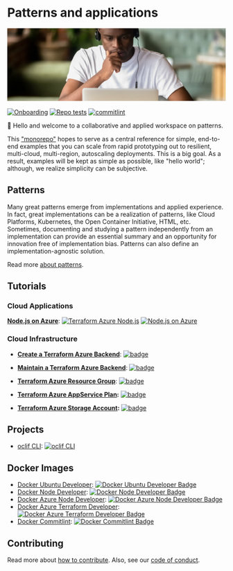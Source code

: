 # Patterns and applications

![tutorials-banner](./media/tutorial-banner.png)

[![Onboarding][badge-onboarding]][devops-onboarding] [![Repo tests][badge-repo]][devops-repo] [![commitlint][badge-commitlint]][devops-commitlint]

👋 Hello and welcome to a collaborative and applied workspace on patterns.

This ["monorepo"][monorepo] hopes to serve as a central reference for simple, end-to-end examples that you can scale from rapid prototyping out to resilient, multi-cloud, multi-region, autoscaling deployments. This is a big goal. As a result, examples will be kept as simple as possible, like "hello world"; although, we realize simplicity can be subjective.

## Patterns

Many great patterns emerge from implementations and applied experience. In fact, great implementations can be a realization of patterns, like Cloud Platforms, Kubernetes, the Open Container Initiative, HTML, etc. Sometimes, documenting and studying a pattern independently from an implementation can provide an essential summary and an opportunity for innovation free of implementation bias. Patterns can also define an implementation-agnostic solution.

Read more [about patterns][patterns].

## Tutorials

### Cloud Applications

**[Node.js on Azure][tutorials-node-azure]**: [![Terraform Azure Node.js][badge-tutorials-node-azure-infrastructure]][tutorials-node-azure] [![Node.js on Azure][badge-tutorials-node-azure-app]][tutorials-node-azure]

### Cloud Infrastructure

- **[Create a Terraform Azure Backend][tutorials-terraform-azure-backend]**: [![badge][badge-tutorials-terraform-azure-backend-create]][tutorials-terraform-azure-backend]
- **[Maintain a Terraform Azure Backend][tutorials-terraform-azure-backend]**: [![badge][badge-tutorials-terraform-azure-backend-maintain]][tutorials-terraform-azure-backend]

- **[Terraform Azure Resource Group][tutorials-terraform-azure-rg]**: [![badge][badge-tutorials-terraform-azure-rg]][tutorials-terraform-azure-rg]
- **[Terraform Azure AppService Plan][tutorials-terraform-azure-app-service-plan]:** [![badge][badge-tutorials-terraform-azure-app-service-plan]][tutorials-terraform-azure-app-service-plan]
- **[Terraform Azure Storage Account][tutorials-terraform-azure-storage-account]:** [![badge][badge-tutorials-terraform-azure-storage-account]][tutorials-terraform-azure-storage-account]

## Projects

- [oclif CLI][oclif-cli]: [![oclif CLI][oclif-cli-workflow-badge]][oclif-cli]

## Docker Images

- [Docker Ubuntu Developer][docker-ubuntu]: [![Docker Ubuntu Developer Badge][docker-ubuntu-workflow-badge]][docker-ubuntu]
- [Docker Node Developer][docker-node]: [![Docker Node Developer Badge][docker-node-workflow-badge]][docker-node]
- [Docker Azure Node Developer][docker-az-node]: [![Docker Azure Node Developer Badge][docker-az-node-workflow-badge]][docker-az-node]
- [Docker Azure Terraform Developer][docker-az-terraform]: [![Docker Azure Terraform Developer Badge][docker-az-terraform-workflow-badge]][docker-az-terraform]
- [Docker Commitlint][docker-commitlint]: [![Docker Commitlint Badge][docker-commitlint-workflow-badge]][docker-commitlint]

## Contributing

Read more about [how to contribute][contributing]. Also, see our [code of conduct][code-of-conduct].

[contributing]: ./docs/CONTRIBUTING.md
[code-of-conduct]: ./docs/CODE_OF_CONDUCT.md
[patterns]: ./docs/patterns/#readme
[monorepo]: https://en.wikipedia.org/wiki/Monorepo
[badge-onboarding]: https://github.com/ourchitecture/panda/workflows/onboarding/badge.svg
[devops-onboarding]: https://github.com/ourchitecture/panda/actions?query=workflow%3AOnboarding
[badge-repo]: https://github.com/ourchitecture/panda/workflows/repo-test/badge.svg
[devops-repo]: https://github.com/ourchitecture/panda/actions?query=workflow%3A%22Repo+tests%22
[badge-commitlint]: https://github.com/ourchitecture/panda/workflows/commitlint/badge.svg
[devops-commitlint]: https://github.com/ourchitecture/panda/actions?query=workflow%3Acommitlint
[tutorials-terraform-azure-backend]: ./src/tutorials/terraform/azure/backend/#readme
[badge-tutorials-terraform-azure-backend-create]: https://github.com/ourchitecture/panda/workflows/tutorials-terraform-azure-backend-create/badge.svg
[badge-tutorials-terraform-azure-backend-maintain]: https://github.com/ourchitecture/panda/workflows/tutorials-terraform-azure-backend-maintain/badge.svg
[tutorials-terraform-azure-rg]: ./src/tutorials/terraform/azure/resource-group/#readme
[badge-tutorials-terraform-azure-rg]: https://github.com/ourchitecture/panda/workflows/tutorials-terraform-azure-resource_group/badge.svg
[tutorials-terraform-azure-app-service-plan]: ./src/tutorials/terraform/azure/app-service-plan/#readme
[badge-tutorials-terraform-azure-app-service-plan]: https://github.com/ourchitecture/panda/workflows/tutorials-terraform-azure-app_service_plan/badge.svg
[tutorials-terraform-azure-storage-account]: ./src/tutorials/terraform/azure/storage-account/#readme
[badge-tutorials-terraform-azure-storage-account]: https://github.com/ourchitecture/panda/workflows/tutorials-terraform-azure-storage_account/badge.svg
[tutorials-node-azure]: ./src/tutorials/node/azure/#readme
[badge-tutorials-node-azure-app]: https://github.com/ourchitecture/panda/workflows/tutorials_node-azure_app/badge.svg
[badge-tutorials-node-azure-infrastructure]: https://github.com/ourchitecture/panda/workflows/tutorials_node-azure_infra/badge.svg
[oclif-cli-workflow-badge]: https://github.com/ourchitecture/panda/workflows/cli-node-oclif_ci/badge.svg
[oclif-cli]: ./src/cli/node/oclif/#readme
[docker-ubuntu-workflow-badge]: https://github.com/ourchitecture/panda/workflows/docker-devops-ubuntu_ci/badge.svg
[docker-ubuntu]: ./src/docker/ubuntu/#readme
[docker-node-workflow-badge]: https://github.com/ourchitecture/panda/workflows/docker-devops-node_ci/badge.svg
[docker-node]: ./src/docker/node/#readme
[docker-az-node-workflow-badge]: https://github.com/ourchitecture/panda/workflows/docker-devops-az-node_ci/badge.svg
[docker-az-node]: ./src/docker/az-node/#readme
[docker-az-terraform-workflow-badge]: https://github.com/ourchitecture/panda/workflows/docker-devops-az-terraform_ci/badge.svg
[docker-az-terraform]: ./src/docker/az-terraform/#readme
[docker-commitlint-workflow-badge]: https://github.com/ourchitecture/panda/workflows/docker-devops-commitlint_ci/badge.svg
[docker-commitlint]: ./src/docker/commitlint/#readme
